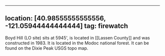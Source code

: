 
---
location: [40.98555555555556, -121.05944444444444]
tag: firewatch
---

Boyd Hill (LO site) sits at 5945', is located in [[Lassen County]] and was constructed in 1983. It is located in the Modoc national forest. It can be found on the Dixie Peak USGS topo map.
